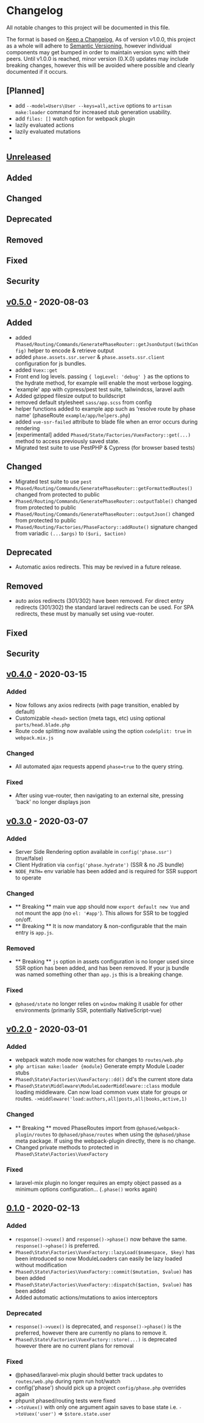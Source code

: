 # Changelog
All notable changes to this project will be documented in this file.

The format is based on [Keep a Changelog](https://keepachangelog.com/en/1.0.0/),
As of version v1.0.0, this project as a whole will adhere to [Semantic Versioning](https://semver.org/spec/v2.0.0.html), however individual components may get bumped in order to maintain version sync with their peers. Until v1.0.0 is reached, minor version (0.X.0) updates may include breaking changes, however this will be avoided where possible and clearly documented if it occurs.

## [Planned]
- add `--model=Users\User --keys=all,active` options to `artisan make:loader` command for increased stub generation usability.
- add `files: []` watch option for webpack plugin
- lazily evaluated actions
- lazily evaluated mutations
-

## [Unreleased](https://github.com/reed-jones/phase/compare/v0.5.0...master)

## Added

## Changed

## Deprecated

## Removed

## Fixed

## Security

## [v0.5.0](https://github.com/reed-jones/phase/compare/v0.4.0...v0.5.0) - 2020-08-03

## Added
- added `Phased/Routing/Commands/GeneratePhaseRouter::getJsonOutput($withConfig)` helper to encode & retrieve output
- added `phase.assets.ssr.server` & `phase.assets.ssr.client` configuration for js bundles.
- added `Vuex::get`
- Front end log levels. passing `{ logLevel: 'debug' }` as the options to the hydrate method, for example will enable the most verbose logging.
- 'example' app with cypress/pest test suite, tailwindcss, laravel auth
- Added gzipped filesize output to buildscript
- removed default stylesheet `sass/app.scss` from config
- helper functions added to example app such as 'resolve route by phase name' (phaseRoute `example/app/helpers.php`)
- added `vue-ssr-failed` attribute to blade file when an error occurs during rendering
- [experimental] added `Phased/State/Factories/VuexFactory::get(...)` method to access previously saved state.
- Migrated test suite to use PestPHP & Cypress (for browser based tests)

## Changed
- Migrated test suite to use `pest`
- `Phased/Routing/Commands/GeneratePhaseRouter::getFormattedRoutes()` changed from protected to public
- `Phased/Routing/Commands/GeneratePhaseRouter::outputTable()` changed from protected to public
- `Phased/Routing/Commands/GeneratePhaseRouter::outputJson()` changed from protected to public
- `Phased/Routing/Factories/PhaseFactory::addRoute()` signature changed from variadic `(...$args)` to `($uri, $action)`

## Deprecated
- Automatic axios redirects. This may be revived in a future release.

## Removed
- auto axios redirects (301/302) have been removed. For direct entry redirects (301/302) the standard laravel redirects can be used. For SPA redirects, these must by manually set using vue-router.

## Fixed

## Security


## [v0.4.0](https://github.com/reed-jones/phase/compare/v0.3.0...v0.4.0) - 2020-03-15
### Added
- Now follows any axios redirects (with page transition, enabled by default)
- Customizable `<head>` section (meta tags, etc) using optional `parts/head.blade.php`
- Route code splitting now available using the option `codeSplit: true` in `webpack.mix.js`

### Changed
- All automated ajax requests append `phase=true` to the query string.

### Fixed
- After using vue-router, then navigating to an external site, pressing 'back' no longer displays json

## [v0.3.0](https://github.com/reed-jones/phase/compare/v0.2.0...v0.3.0) - 2020-03-07
### Added
- Server Side Rendering option available in `config('phase.ssr')` (true/false)
- Client Hydration via `config('phase.hydrate')` (SSR & no JS bundle)
- `NODE_PATH=` env variable has been added and is required for SSR support to operate
### Changed
- ** Breaking ** main vue app should now `export default new Vue` and not mount the app (no `el: '#app'`). This allows for SSR to be toggled on/off.
- ** Breaking ** It is now mandatory & non-configurable that the main entry is `app.js`.
### Removed
- ** Breaking ** `js` option in assets configuration is no longer used since SSR option has been added, and has been removed. If your js bundle was named something other than `app.js` this is a breaking change.
### Fixed
- `@phased/state` no longer relies on `window` making it usable for other environments (primarily SSR, potentially NativeScript-vue)


## [v0.2.0](https://github.com/reed-jones/phase/compare/v0.1.0...v0.2.0) - 2020-03-01

### Added
- webpack watch mode now watches for changes to `routes/web.php`
- `php artisan make:loader {module}` Generate empty Module Loader stubs
- `Phased\State\Factories\VuexFactory::dd()` dd's the current store data
- `Phased\State\Middleware\ModuleLoaderMiddleware::class` module loading middleware. Can now load common vuex state for groups or routes. `->middleware('load:authors,all|posts,all|books,active,1)`

### Changed
- ** Breaking ** moved PhaseRoutes import from `@phased/webpack-plugin/routes` to `@phased/phase/routes` when using the `@phased/phase` meta package. If using the webpack-plugin directly, there is no change.
- Changed private methods to protected in `Phased\State\Factories\VuexFactory`

### Fixed
- laravel-mix plugin no longer requires an empty object passed as a minimum options configuration... (`.phase()` works again)


## [0.1.0](https://github.com/reed-jones/phase/compare/v0.0.3...v0.1.0) - 2020-02-13

### Added
- `response()->vuex()` and `response()->phase()` now behave the same. `response()->phase()` is preferred.
- `Phased\State\Factories\VuexFactory::lazyLoad($namespace, $key)` has been introduced so now ModuleLoaders can easily be lazy loaded without modification
- `Phased\State\Factories\VuexFactory::commit($mutation, $value)` has been added
- `Phased\State\Factories\VuexFactory::dispatch($action, $value)` has been added
- Added automatic actions/mutations to axios interceptors

### Deprecated
- `response()->vuex()` is deprecated, and `response()->phase()` is the preferred, however there are currently no plans to remove it.
- `Phased\State\Factories\VuexFactory::store(...)` is deprecated however there are no current plans for removal

### Fixed
- @phased/laravel-mix plugin should better track updates to `routes/web.php` during npm run hot/watch
- config('phase') should pick up a project `config/phase.php` overrides again
- phpunit phased/routing tests were fixed
- `->toVuex()` with only one argument again saves to base state i.e. `->toVuex('user')` => `$store.state.user`
